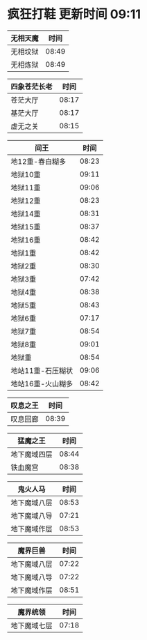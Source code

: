 # 疯狂打鞋 更新时间 09:11

| 无相天魔   | 时间    |
|--------|-------|
| 无相坟狱 | 08:49 |
| 无相炼狱 | 08:49 |

| 四象苍茫长老   | 时间    |
|--------|-------|
| 苍茫大厅 | 08:17 |
| 基茫大厅 | 08:17 |
| 虚无之关 | 08:15 |

| 间王   | 时间    |
|--------|-------|
| 地12重-春白糊多 | 08:23 |
| 地狱10重 | 09:11 |
| 地狱11重 | 09:06 |
| 地狱12重 | 08:23 |
| 地狱14重 | 08:31 |
| 地狱15重 | 08:37 |
| 地狱16重 | 08:42 |
| 地狱1重 | 08:42 |
| 地狱2重 | 08:30 |
| 地狱3重 | 07:42 |
| 地狱4重 | 08:38 |
| 地狱5重 | 08:43 |
| 地狱6重 | 07:17 |
| 地狱7重 | 08:54 |
| 地狱8重 | 09:01 |
| 地狱重 | 08:54 |
| 地站11重-石压糊状 | 09:06 |
| 地站16重-火山糊多 | 08:42 |

| 叹息之王   | 时间    |
|--------|-------|
| 叹息回廊 | 08:39 |

| 猛魔之王   | 时间    |
|--------|-------|
| 地下魔域四层 | 08:44 |
| 铁血魔宫 | 08:38 |

| 鬼火人马   | 时间    |
|--------|-------|
| 地下魔域八层 | 08:53 |
| 地下魔域八导 | 07:21 |
| 地下魔域作层 | 08:53 |

| 魔界巨兽   | 时间    |
|--------|-------|
| 地下魔域八层 | 07:22 |
| 地下魔域八导 | 07:22 |
| 地下魔域作层 | 08:51 |

| 魔界统领   | 时间    |
|--------|-------|
| 地下魔域七层 | 07:18 |